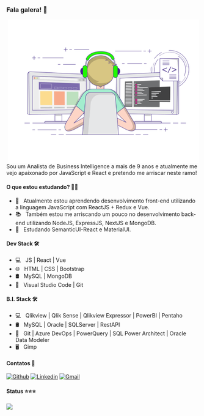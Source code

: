 ### Fala galera! 👋 

<img align="right" alt="GIF" src="https://raw.githubusercontent.com/devSouvik/devSouvik/master/gif3.gif" width="500"/>
Sou um Analista de Business Intelligence a mais de 9 anos e atualmente me vejo apaixonado por JavaScript e React e pretendo me arriscar neste ramo! 

#### O que estou estudando? 👨‍🎓
- 🔭  &nbsp; Atualmente estou aprendendo desenvolvimento front-end utilizando a linguagem JavaScript com ReactJS + Redux e Vue.
- 📚  &nbsp; Também estou me arriscando um pouco no desenvolvimento back-end utilizando NodeJS, ExpressJS, NextJS e MongoDB.
- 🦄  &nbsp; Estudando SemanticUI-React e MaterialUI.

#### Dev Stack 🛠 
- 💻 &nbsp; JS | React | Vue  
- 🌐 &nbsp; HTML | CSS | Bootstrap 
- 🛢 &nbsp; MySQL | MongoDB
- 🔧 &nbsp; Visual Studio Code | Git

#### B.I. Stack 🛠 

- 💻 &nbsp; Qlikview | Qlik Sense | Qlikview Expressor | PowerBI | Pentaho
- 🛢 &nbsp; MySQL | Oracle | SQLServer | RestAPI 
- 🔧 &nbsp; Git | Azure DevOps | PowerQuery | SQL Power Architect | Oracle Data Modeler
- 🖥 &nbsp; Gimp

#### Contatos 📝
[![Github](https://img.shields.io/badge/-Github-000?style=flat&logo=Github&logoColor=white)](https://github.com/joaosutel)
[![Linkedin](https://img.shields.io/badge/-LinkedIn-blue?style=flat&logo=Linkedin&logoColor=white)](https://www.linkedin.com/in/jsutel/)
[![Gmail](https://img.shields.io/badge/-Gmail-c14438?style=flat&logo=Gmail&logoColor=white)](mailto:joao.sutel@gmail.com)

#### Status ⭐⭐⭐
[<img align="left" width="400" src="https://github-readme-stats.vercel.app/api?username=joaosutel&show_icons=true"/>](https://github.com/joaosutel/)
